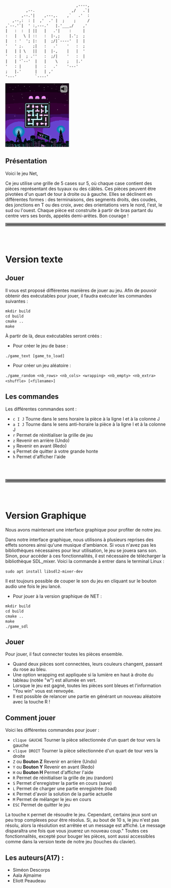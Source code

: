 ```
                               ,----, 
         ,--.                ,/   .`| 
       ,--.'|    ,---,.    ,`   .'  : 
   ,--,:  : |  ,'  .' |  ;    ;     / 
,`--.'`|  ' :,---.'   |.'___,/    ,'  
|   :  :  | ||   |   .'|    :     |   
:   |   \ | ::   :  |-,;    |.';  ;   
|   : '  '; |:   |  ;/|`----'  |  |   
'   ' ;.    ;|   :   .'    '   :  ;   
|   | | \   ||   |  |-,    |   |  '   
'   : |  ; .''   :  ;/|    '   :  |   
|   | '`--'  |   |    \    ;   |.'    
'   : |      |   :   .'    '---'      
;   |.'      |   | ,'                 
'---'        `----'                   
```                 
<img src="res/img_presa.png"  width="200" height="200">  

## Présentation 
Voici le jeu Net,

Ce jeu utilise une grille de 5 cases sur 5, où chaque case contient des pièces représentant des tuyaux ou des câbles. Ces pièces peuvent être pivotées d'un quart de tour à droite ou à gauche. Elles se déclinent en différentes formes : des terminaisons, des segments droits, des coudes, des jonctions en T ou des croix, avec des orientations vers le nord, l'est, le sud ou l'ouest. Chaque pièce est construite à partir de bras partant du centre vers ses bords, appelés demi-arêtes.
Bon courage !

<hr style="border: 5px solid gray;" color="gray"> 
<br>
<br>

# Version texte

## Jouer

Il vous est proposé différentes manières de jouer au jeu. Afin de pouvoir obtenir des exécutables pour jouer, il faudra exécuter les commandes suivantes :
```
mkdir build
cd build
cmake ..
make
```
À partir de là, deux exécutables seront créés :

- Pour créer le jeu de base :

```./game_text [game_to_load]```

- Pour créer un jeu aléatoire :

```./game_random <nb_rows> <nb_cols> <wrapping> <nb_empty> <nb_extra> <shuffle> [<filename>]```

## Les commandes

Les différentes commandes sont :
- ```c I J``` Tourne dans le sens horaire la pièce à la ligne I et à la colonne J
- ```a I J``` Tourne dans le sens anti-horaire la pièce à la ligne I et à la colonne J
- ```r``` Permet de réinitialiser la grille de jeu
- ```z``` Revenir en arrière (Undo)
- ```y``` Revenir en avant (Redo)
- ```q``` Permet de quitter à votre grande honte
- ```h``` Permet d'afficher l'aide

<br>
<br>
<hr style="border: 5px solid gray;" color="gray">
<br>
<br>

# Version Graphique  

Nous avons maintenant une interface graphique pour profiter de notre jeu.

Dans notre interface graphique, nous utilisons à plusieurs reprises des effets sonores ainsi qu'une musique d'ambiance. Si vous n'avez pas les bibliothèques nécessaires pour leur utilisation, le jeu se jouera sans son. Sinon, pour accéder à ces fonctionnalités, il est nécessaire de télécharger la bibliothèque SDL_mixer. Voici la commande à entrer dans le terminal Linux :

```sudo apt install libsdl2-mixer-dev```

Il est toujours possible de couper le son du jeu en cliquant sur le bouton audio une fois le jeu lancé.

- Pour jouer à la version graphique de NET : 
```
mkdir build
cd build
cmake ..
make
./game_sdl
```

## Jouer 

Pour jouer, il faut connecter toutes les pièces ensemble.
- Quand deux pièces sont connectées, leurs couleurs changent, passant du rose au bleu.
- Une option wrapping est appliquée si la lumière en haut à droite du tableau (notée "w") est allumée en vert.
- Lorsque le jeu est gagné, toutes les pièces sont bleues et l'information "You win" vous est renvoyée.
- Il est possible de relancer une partie en générant un nouveau aléatoire avec la touche R !


## Comment jouer  

Voici les différentes commandes pour jouer :

- ```clique GAUCHE``` Tourner la pièce sélectionnée d'un quart de tour vers la gauche
- ```clique DROIT``` Tourner la pièce sélectionnée d'un quart de tour vers la droite
- ```Z``` ou **Bouton Z** Revenir en arrière (Undo)
- ```Y``` ou **Bouton Y** Revenir en avant (Redo)
- ```H``` ou **Bouton H** Permet d'afficher l'aide
- ```R```  Permet de réinitialiser la grille de jeu (random)
- ```S``` Permet d'enregistrer la partie en cours (save) 
- ```L``` Permet de charger une partie enregistrée (load)
- ```K``` Permet d'avoir la solution de la partie actuelle
- ```M``` Permet de mélanger le jeu en cours
- ```ESC``` Permet de quitter le jeu

La touche ```K``` permet de résoudre le jeu. Cependant, certains jeux sont un peu trop complexes pour être résolus. Si, au bout de 10 s, le jeu n'est pas résolu, alors la résolution est arrêtée et un message est affiché. Le message disparaîtra une fois que vous jouerez un nouveau coup."
Toutes ces fonctionnalités, excepté pour bouger les pièces, sont aussi accessibles comme dans la version texte de notre jeu (touches du clavier).

## Les auteurs(A17) :

- Siméon Descorps
- Aala Ajmaime
- Eliott Peaudeau